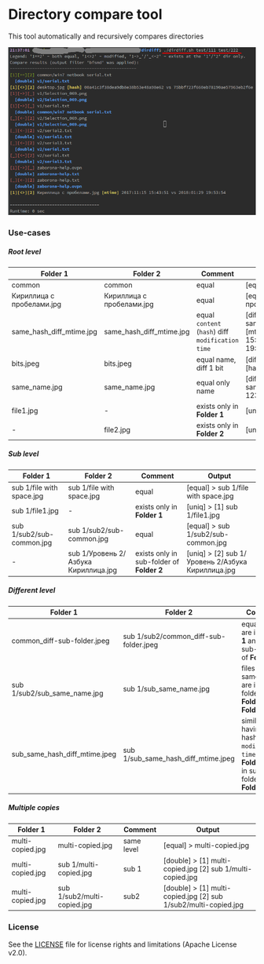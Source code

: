 # Directory compare tool

This tool automatically and recursively compares directories 

![output example](docs/images/output.png)


### Use-cases

##### Root level

Folder 1 | Folder 2 | Comment | Output
--- | --- | --- | ---
common | common | equal | [equal] > common
Кириллица с пробелами.jpg | Кириллица с пробелами.jpg | equal | [equal] > Кириллица с пробелами.jpg
same_hash_diff_mtime.jpg | same_hash_diff_mtime.jpg | equal `content` (`hash`) diff `modification time` | [diff] > [t] same_hash_diff_mtime.jpg [mtime] 2017:11:15 15:43:51 vs 2018:01:29 19:53:54
bits.jpeg | bits.jpeg | equal name, diff 1 bit | [diff] > [h] bits.jpeg [hash] 123 vs 321
same_name.jpg | same_name.jpg | equal only name | [diff] > [h] same_name.jpg [hash] 123 vs 321
file1.jpg | - | exists only in **Folder 1** | [uniq] > [1] file1.jpg
- | file2.jpg | exists only in **Folder 2** | [uniq] > [2] file2.jpg

##### Sub level

Folder 1 | Folder 2 | Comment | Output
--- | --- | --- | ---
sub 1/file with space.jpg | sub 1/file with space.jpg | equal | [equal] > sub 1/file with space.jpg
sub 1/file1.jpg | - | exists only in **Folder 1** | [uniq] > [1] sub 1/file1.jpg
sub 1/sub2/sub-common.jpg | sub 1/sub2/sub-common.jpg | equal | [equal] > sub 1/sub2/sub-common.jpg
- | sub 1/Уровень 2/Азбука Кириллица.jpg | exists only in sub-folder of **Folder 2** | [uniq] > [2] sub 1/Уровень 2/Азбука Кириллица.jpg

##### Different level

Folder 1 | Folder 2 | Comment | Output
--- | --- | --- | ---
common_diff-sub-folder.jpeg | sub 1/sub2/common_diff-sub-folder.jpeg | equal files are in **Folder 1** and in sub-folder of **Folder 2**  | [double] > [1] common_diff-sub-folder.jpeg [2] sub 1/sub2/common_diff-sub-folder.jpeg
sub 1/sub2/sub_same_name.jpg | sub 1/sub_same_name.jpg | files having same name are in sub-folders of **Folder 1** and **Folder 2** | [diff] > [h] [1] sub 1/sub2/sub_same_name.jpg [2] sub 1/sub_same_name.jpg [hash] 123 vs 321
sub_same_hash_diff_mtime.jpeg | sub 1/sub_same_hash_diff_mtime.jpeg | similar files having same hash but diff `modification time` are in **Folder 1** and in sub-folder of **Folder 2** | [diff] > [t] [1] sub_same_hash_diff_mtime.jpeg [2] sub 1/sub_same_hash_diff_mtime.jpeg [mtime] 2017:11:15 15:43:51 vs 2018:01:29 19:53:54

##### Multiple copies

Folder 1 | Folder 2 | Comment | Output
--- | --- | --- | ---
multi-copied.jpg | multi-copied.jpg | same level | [equal] > multi-copied.jpg
multi-copied.jpg | sub 1/multi-copied.jpg | sub 1 | [double] > [1] multi-copied.jpg [2] sub 1/multi-copied.jpg
multi-copied.jpg | sub 1/sub2/multi-copied.jpg | sub2 | [double] > [1] multi-copied.jpg [2] sub 1/sub2/multi-copied.jpg


### License

See the [LICENSE](LICENSE) file for license rights and limitations (Apache License v2.0).
